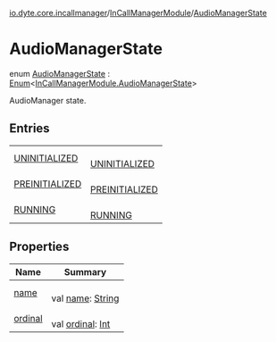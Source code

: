 [io.dyte.core.incallmanager](../../index.md)/[InCallManagerModule](../index.md)/[AudioManagerState](index.md)

# AudioManagerState


enum [AudioManagerState](index.md) : [Enum](https://kotlinlang.org/api/latest/jvm/stdlib/kotlin/-enum/index.html)&lt;[InCallManagerModule.AudioManagerState](index.md)&gt; 

AudioManager state.

## Entries

| | |
|---|---|
| [UNINITIALIZED](-u-n-i-n-i-t-i-a-l-i-z-e-d/index.md) | <br/>[UNINITIALIZED](-u-n-i-n-i-t-i-a-l-i-z-e-d/index.md) |
| [PREINITIALIZED](-p-r-e-i-n-i-t-i-a-l-i-z-e-d/index.md) | <br/>[PREINITIALIZED](-p-r-e-i-n-i-t-i-a-l-i-z-e-d/index.md) |
| [RUNNING](-r-u-n-n-i-n-g/index.md) | <br/>[RUNNING](-r-u-n-n-i-n-g/index.md) |

## Properties

| Name | Summary |
|---|---|
| [name](-r-u-n-n-i-n-g/index.md#-372974862%2FProperties%2F-270334668) | <br/>val [name](-r-u-n-n-i-n-g/index.md#-372974862%2FProperties%2F-270334668): [String](https://kotlinlang.org/api/latest/jvm/stdlib/kotlin/-string/index.html) |
| [ordinal](-r-u-n-n-i-n-g/index.md#-739389684%2FProperties%2F-270334668) | <br/>val [ordinal](-r-u-n-n-i-n-g/index.md#-739389684%2FProperties%2F-270334668): [Int](https://kotlinlang.org/api/latest/jvm/stdlib/kotlin/-int/index.html) |

